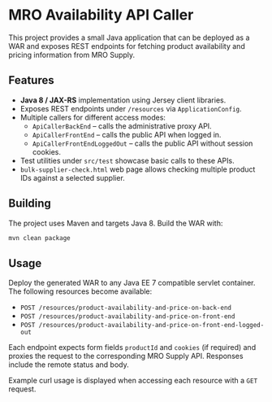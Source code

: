 # MRO Availability API Caller

This project provides a small Java application that can be deployed as a WAR and exposes REST endpoints for fetching product availability and pricing information from MRO Supply.

## Features

- **Java 8 / JAX-RS** implementation using Jersey client libraries.
- Exposes REST endpoints under `/resources` via `ApplicationConfig`.
- Multiple callers for different access modes:
  - `ApiCallerBackEnd` – calls the administrative proxy API.
  - `ApiCallerFrontEnd` – calls the public API when logged in.
  - `ApiCallerFrontEndLoggedOut` – calls the public API without session cookies.
- Test utilities under `src/test` showcase basic calls to these APIs.
- `bulk-supplier-check.html` web page allows checking multiple product IDs
  against a selected supplier.

## Building

The project uses Maven and targets Java 8. Build the WAR with:

```bash
mvn clean package
```


## Usage

Deploy the generated WAR to any Java EE 7 compatible servlet container. The following resources become available:

- `POST /resources/product-availability-and-price-on-back-end`
- `POST /resources/product-availability-and-price-on-front-end`
- `POST /resources/product-availability-and-price-on-front-end-logged-out`

Each endpoint expects form fields `productId` and `cookies` (if required) and proxies the request to the corresponding MRO Supply API. Responses include the remote status and body.

Example curl usage is displayed when accessing each resource with a `GET` request.

